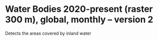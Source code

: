#  Water Bodies 2020-present (raster 300 m), global, monthly – version 2

Detects the areas covered by inland water
